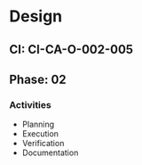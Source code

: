 # Design

## CI: CI-CA-O-002-005
## Phase: 02

### Activities
- Planning
- Execution
- Verification
- Documentation
